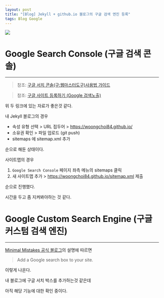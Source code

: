 ```yaml
---
layout: post
title: "[Blog] Jekyll + github.io 블로그의 구글 검색 엔진 등록"
tags: Blog Google
---
```


![](https://cdn.pixabay.com/photo/2015/02/02/15/28/bar-621033_1280.jpg)

# Google Search Console (구글 검색 콘솔)
---

>참조: [구글 서치 콘솔(구:웹마스터도구)사용법 가이드](https://www.twinword.co.kr/blog/search-console-guide/)

>참조: [구글 사이트 등록하기 (Google 검색노출)](https://imweb.me/faq?mode=view&category=29&category2=35&idx=15573)

위 두 링크에 있는 자료가 좋은것 같다.

내 Jekyll 블로그의 경우

- 속성 유형 선택 > URL 접두어 > https://woongchoi84.github.io/
- 소유권 확인 > 파일 업로드 (git push)
- sitemaps 에 sitemap.xml 추가 

순으로 해둔 상태이다.

사이트맵의 경우 

1. `Google Search Console` 페이지 좌측 메뉴의 sitemaps 클릭
2. 새 사이트맵 추가 > https://woongchoi84.github.io/sitemap.xml 제출

순으로 진행했다.

시간을 두고 좀 지켜봐야하는 것 같다.


# Google Custom Search Engine (구글 커스텀 검색 엔진)
---

[Minimal Mistakes 공식 블로그](https://mmistakes.github.io/minimal-mistakes/docs/configuration/#google-custom-search-engine)의 설명에 따르면

> Add a Google search box to your site.

이렇게 나온다.

내 블로그에 구글 서치 박스를 추가하는것 같은데

아직 해당 기능에 대한 확인 중이다.

